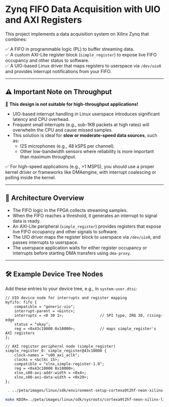 # Zynq FIFO Data Acquisition with UIO and AXI Registers

This project implements a data acquisition system on Xilinx Zynq that combines:

✅ A FIFO in programmable logic (PL) to buffer streaming data.  
✅ A custom AXI-Lite register block (`simple_register`) to expose live FIFO occupancy and other status to software.  
✅ A UIO-based Linux driver that maps registers to userspace via `/dev/uio0` and provides interrupt notifications from your FIFO.

---

## ⚠️ Important Note on Throughput

🔔 **This design is *not* suitable for high-throughput applications!**

- UIO-based interrupt handling in Linux userspace introduces significant latency and CPU overhead.
- Frequent small interrupts (e.g., sub-1KB packets at high rates) will overwhelm the CPU and cause missed samples.
- This solution is ideal for **slow or moderate-speed data sources**, such as:
  - I2S microphones (e.g., 48 kSPS per channel).
  - Other low-bandwidth sensors where reliability is more important than maximum throughput.

✅ For high-speed applications (e.g., >1 MSPS), you should use a proper kernel driver or frameworks like DMAengine, with interrupt coalescing or polling inside the kernel.

---

## 📐 Architecture Overview

- The FIFO logic in the FPGA collects streaming samples.
- When the FIFO reaches a threshold, it generates an interrupt to signal data is ready.
- An AXI-Lite peripheral (`simple_register`) provides registers that expose live FIFO occupancy and other signals to software.
- The UIO driver maps the register block to userspace via `/dev/uio0`, and passes interrupts to userspace.
- The userspace application waits for either register occupancy or interrupts before starting DMA transfers using `dma-proxy`.

---

## 🛠️ Example Device Tree Nodes

Add these entries to your device tree, e.g., in `system-user.dtsi`:

```dts
// UIO device node for interrupts and register mapping
myfifo: fifo {
    compatible = "generic-uio";
    interrupt-parent = <&intc>;
    interrupts = <0 30 1>;                // SPI type, IRQ 30, rising-edge
    status = "okay";
    reg = <0x43c10000 0x10000>;           // maps simple_register's AXI registers
};

// AXI register peripheral node (simple_register)
simple_register_0: simple_register@43c10000 {
    clock-names = "s00_axi_aclk";
    clocks = <&clkc 15>;
    compatible = "xlnx,simple-register-1.0";
    reg = <0x43c10000 0x10000>;
    xlnx,s00-axi-addr-width = <0x4>;
    xlnx,s00-axi-data-width = <0x20>;
};
```


```sh
 . ../peta/images/linux/sdk/environment-setup-cortexa9t2hf-neon-xilinx-linux-gnueabi 

make KDIR=../peta/images/linux/sdk/sysroots/cortexa9t2hf-neon-xilinx-linux-gnueabi/lib/modules/6.6.40-xilinx-g2b7f6f70a62a/build/ dma-proxy.ko

```